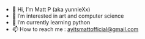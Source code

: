 - 👋 Hi, I’m Matt P (aka yunnieXx)
- 👀 I’m interested in art and computer science
- 🌱 I’m currently learning python
- 📫 How to reach me : ayitsmattofficial@gmail.com

<!---
yunnieXx/yunnieXx is a ✨ special ✨ repository because its `README.md` (this file) appears on your GitHub profile.
You can click the Preview link to take a look at your changes.
--->
